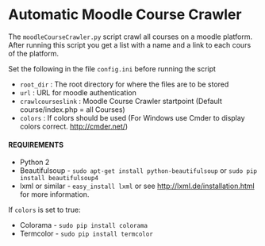 # Automatic Moodle Course Crawler

The `moodleCourseCrawler.py` script crawl all courses on a moodle platform. After running this script you get a list with a name and a link to each cours of the platform. 

Set the following in the file `config.ini` before running the script

- `root_dir` : The root directory for where the files are to be stored
- `url` : URL for moodle authentication
- `crawlcourseslink` : Moodle Course Crawler startpoint (Default course/index.php = all Courses) 
- `colors` : If colors should be used (For Windows use Cmder to display colors correct. http://cmder.net/)

#### REQUIREMENTS

- Python 2
- Beautifulsoup - `sudo apt-get install python-beautifulsoup` or `sudo pip install beautifulsoup4`
- lxml or similar - `easy_install lxml` or see http://lxml.de/installation.html for more information.

If `colors` is set to true:
- Colorama - `sudo pip install colorama`
- Termcolor - `sudo pip install termcolor`
